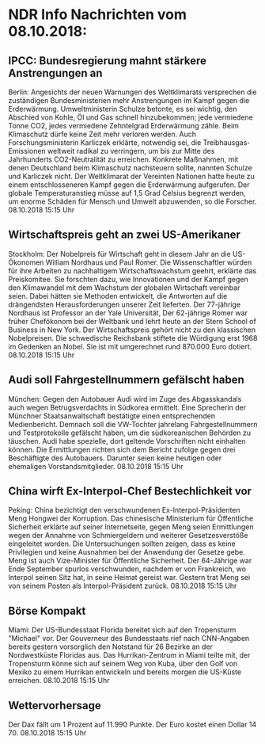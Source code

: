 # NDR Info Nachrichten vom 08.10.2018:


## IPCC: Bundesregierung mahnt stärkere Anstrengungen an
Berlin: Angesichts der neuen Warnungen des Weltklimarats versprechen die zuständigen Bundesministerien mehr Anstrengungen im Kampf gegen die Erderwärmung. Umweltministerin Schulze betonte, es sei wichtig, den Abschied von Kohle, Öl und Gas schnell hinzubekommen; jede vermiedene Tonne CO2, jedes vermiedene Zehntelgrad Erderwärmung zähle. Beim Klimaschutz dürfe keine Zeit mehr verloren werden. Auch Forschungsministerin Karliczek erklärte, notwendig sei, die Treibhausgas-Emissionen weltweit radikal zu verringern, um bis zur Mitte des Jahrhunderts CO2-Neutralität zu erreichen. Konkrete Maßnahmen, mit denen Deutschland beim Klimaschutz nachsteuern sollte, nannten Schulze und Karliczek nicht. Der Weltklimarat der Vereinten Nationen hatte heute zu einem entschlosseneren Kampf gegen die Erderwärmung aufgerufen. Der globale Temperaturanstieg müsse auf 1,5 Grad Celsius begrenzt werden, um enorme Schäden für Mensch und Umwelt abzuwenden, so die Forscher. 08.10.2018 15:15 Uhr 

## Wirtschaftspreis geht an zwei US-Amerikaner
Stockholm: Der Nobelpreis für Wirtschaft geht in diesem Jahr an die US-Ökonomen William Nordhaus und Paul Romer. Die Wissenschaftler würden für ihre Arbeiten zu nachhaltigem Wirtschaftswachstum geehrt, erklärte das Preiskomitee. Sie forschten dazu, wie Innovationen und der Kampf gegen den Klimawandel mit dem Wachstum der globalen Wirtschaft vereinbar seien. Dabei hätten sie Methoden entwickelt, die Antworten auf die drängendsten Herausforderungen unserer Zeit lieferten. Der 77-jährige Nordhaus ist Professor an der Yale Universität, Der 62-jährige Romer war früher Chefökonom bei der Weltbank und lehrt heute an der Stern School of Business in New York. Der Wirtschaftspreis gehört nicht zu den klassischen Nobelpreisen. Die schwedische Reichsbank stiftete die Würdigung erst 1968 im Gedenken an Nobel. Sie ist mit umgerechnet rund 870.000 Euro dotiert. 08.10.2018 15:15 Uhr 

## Audi soll Fahrgestellnummern gefälscht haben
München: Gegen den Autobauer Audi wird im Zuge des Abgasskandals auch wegen Betrugsverdachts in Südkorea ermittelt. Eine Sprecherin der Münchner Staatsanwaltschaft bestätigte einen entsprechenden Medienbericht. Demnach soll die VW-Tochter jahrelang Fahrgestellnummern und Testprotokolle gefälscht haben, um die südkoreanischen Behörden zu täuschen. Audi habe spezielle, dort geltende Vorschriften nicht einhalten können. Die Ermittlungen richten sich dem Bericht zufolge gegen drei Beschäftigte des Autobauers. Darunter seien keine heutigen oder ehemaligen Vorstandsmitglieder. 08.10.2018 15:15 Uhr 

## China wirft Ex-Interpol-Chef Bestechlichkeit vor
Peking: China bezichtigt den verschwundenen Ex-Interpol-Präsidenten Meng Hongwei der Korruption. Das chinesische Ministerium für Öffentliche Sicherheit erklärte auf seiner Internetseite, gegen Meng seien Ermittlungen wegen der Annahme von Schmiergeldern und weiterer Gesetzesverstöße eingeleitet worden. Die Untersuchungen sollten zeigen, dass es keine Privilegien und keine Ausnahmen bei der Anwendung der Gesetze gebe. Meng ist auch Vize-Minister für Öffentliche Sicherheit. Der 64-Jährige war Ende September spurlos verschwunden, nachdem er von Frankreich, wo Interpol seinen Sitz hat, in seine Heimat gereist war. Gestern trat Meng sei von seinem Posten als Interpol-Präsident zurück. 08.10.2018 15:15 Uhr 

## Börse Kompakt
Miami:	Der US-Bundesstaat Florida bereitet sich auf den Tropensturm "Michael" vor. Der Gouverneur des Bundesstaats rief nach CNN-Angaben bereits gestern vorsorglich den Notstand für 26 Bezirke an der Nordwestküste Floridas aus. Das Hurrikan-Zentrum in Miami teilte mit, der Tropensturm könne sich auf seinem Weg von Kuba, über den Golf von Mexiko zu einem Hurrikan entwickeln und bereits morgen die US-Küste erreichen. 08.10.2018 15:15 Uhr 

## Wettervorhersage
Der Dax fällt um 1 Prozent auf 11.990 Punkte. Der Euro kostet einen Dollar 14 70. 08.10.2018 15:15 Uhr 
